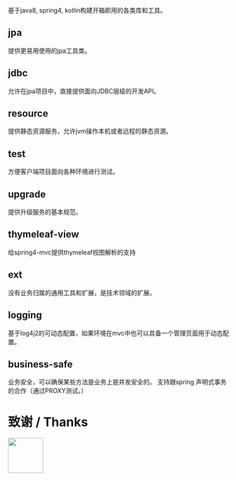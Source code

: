 基于java8, spring4, kotlin构建开箱即用的各类库和工具。

## jpa
提供更易用使用的jpa工具类。

## jdbc
允许在jpa项目中，直接提供面向JDBC层级的开发API。

## resource
提供静态资源服务，允许jvm操作本机或者远程的静态资源。

## test
方便客户端项目面向各种环境进行测试。

## upgrade
提供升级服务的基本规范。

## thymeleaf-view
给spring4-mvc提供thymeleaf视图解析的支持

## ext

没有业务归属的通用工具和扩展，是技术领域的扩展。

## logging

基于log4j2的可动态配置，如果环境在mvc中也可以具备一个管理页面用于动态配置。

## business-safe

业务安全，可以确保某些方法是业务上是并发安全的。 支持跟spring 声明式事务的合作（通过PROXY测试。）

# 致谢 / Thanks

<a href="https://www.jetbrains.com/?from=library"><img src="http://reborn.mingshz.com/jetbrains.png" width="80" /></a>